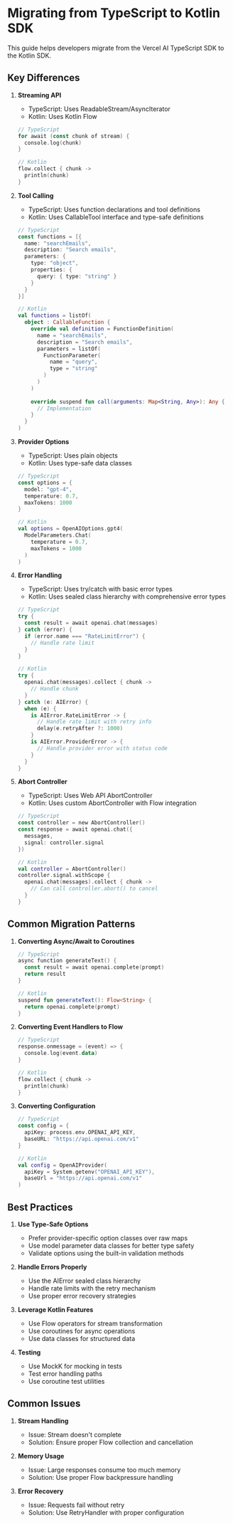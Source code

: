 # Migrating from TypeScript to Kotlin SDK

This guide helps developers migrate from the Vercel AI TypeScript SDK to the Kotlin SDK.

## Key Differences

1. **Streaming API**
   - TypeScript: Uses ReadableStream/AsyncIterator
   - Kotlin: Uses Kotlin Flow
   ```kotlin
   // TypeScript
   for await (const chunk of stream) {
     console.log(chunk)
   }
   
   // Kotlin
   flow.collect { chunk ->
     println(chunk)
   }
   ```

2. **Tool Calling**
   - TypeScript: Uses function declarations and tool definitions
   - Kotlin: Uses CallableTool interface and type-safe definitions
   ```kotlin
   // TypeScript
   const functions = [{
     name: "searchEmails",
     description: "Search emails",
     parameters: {
       type: "object",
       properties: {
         query: { type: "string" }
       }
     }
   }]
   
   // Kotlin
   val functions = listOf(
     object : CallableFunction {
       override val definition = FunctionDefinition(
         name = "searchEmails",
         description = "Search emails",
         parameters = listOf(
           FunctionParameter(
             name = "query",
             type = "string"
           )
         )
       )
       
       override suspend fun call(arguments: Map<String, Any>): Any {
         // Implementation
       }
     }
   )
   ```

3. **Provider Options**
   - TypeScript: Uses plain objects
   - Kotlin: Uses type-safe data classes
   ```kotlin
   // TypeScript
   const options = {
     model: "gpt-4",
     temperature: 0.7,
     maxTokens: 1000
   }
   
   // Kotlin
   val options = OpenAIOptions.gpt4(
     ModelParameters.Chat(
       temperature = 0.7,
       maxTokens = 1000
     )
   )
   ```

4. **Error Handling**
   - TypeScript: Uses try/catch with basic error types
   - Kotlin: Uses sealed class hierarchy with comprehensive error types
   ```kotlin
   // TypeScript
   try {
     const result = await openai.chat(messages)
   } catch (error) {
     if (error.name === "RateLimitError") {
       // Handle rate limit
     }
   }
   
   // Kotlin
   try {
     openai.chat(messages).collect { chunk ->
       // Handle chunk
     }
   } catch (e: AIError) {
     when (e) {
       is AIError.RateLimitError -> {
         // Handle rate limit with retry info
         delay(e.retryAfter ?: 1000)
       }
       is AIError.ProviderError -> {
         // Handle provider error with status code
       }
     }
   }
   ```

5. **Abort Controller**
   - TypeScript: Uses Web API AbortController
   - Kotlin: Uses custom AbortController with Flow integration
   ```kotlin
   // TypeScript
   const controller = new AbortController()
   const response = await openai.chat({
     messages,
     signal: controller.signal
   })
   
   // Kotlin
   val controller = AbortController()
   controller.signal.withScope {
     openai.chat(messages).collect { chunk ->
       // Can call controller.abort() to cancel
     }
   }
   ```

## Common Migration Patterns

1. **Converting Async/Await to Coroutines**
   ```kotlin
   // TypeScript
   async function generateText() {
     const result = await openai.complete(prompt)
     return result
   }
   
   // Kotlin
   suspend fun generateText(): Flow<String> {
     return openai.complete(prompt)
   }
   ```

2. **Converting Event Handlers to Flow**
   ```kotlin
   // TypeScript
   response.onmessage = (event) => {
     console.log(event.data)
   }
   
   // Kotlin
   flow.collect { chunk ->
     println(chunk)
   }
   ```

3. **Converting Configuration**
   ```kotlin
   // TypeScript
   const config = {
     apiKey: process.env.OPENAI_API_KEY,
     baseURL: "https://api.openai.com/v1"
   }
   
   // Kotlin
   val config = OpenAIProvider(
     apiKey = System.getenv("OPENAI_API_KEY"),
     baseUrl = "https://api.openai.com/v1"
   )
   ```

## Best Practices

1. **Use Type-Safe Options**
   - Prefer provider-specific option classes over raw maps
   - Use model parameter data classes for better type safety
   - Validate options using the built-in validation methods

2. **Handle Errors Properly**
   - Use the AIError sealed class hierarchy
   - Handle rate limits with the retry mechanism
   - Use proper error recovery strategies

3. **Leverage Kotlin Features**
   - Use Flow operators for stream transformation
   - Use coroutines for async operations
   - Use data classes for structured data

4. **Testing**
   - Use MockK for mocking in tests
   - Test error handling paths
   - Use coroutine test utilities

## Common Issues

1. **Stream Handling**
   - Issue: Stream doesn't complete
   - Solution: Ensure proper Flow collection and cancellation

2. **Memory Usage**
   - Issue: Large responses consume too much memory
   - Solution: Use proper Flow backpressure handling

3. **Error Recovery**
   - Issue: Requests fail without retry
   - Solution: Use RetryHandler with proper configuration